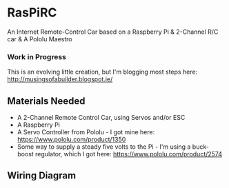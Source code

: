 # RasPiRC
An Internet Remote-Control Car based on a Raspberry Pi &amp; 2-Channel R/C car &amp; A Pololu Maestro

### Work in Progress
This is an evolving little creation, but I'm blogging most steps here: <http://musingsofabuilder.blogspot.ie/>

## Materials Needed
* A 2-Channel Remote Control Car, using Servos and/or ESC
* A Raspberry Pi
* A Servo Controller from Pololu - I got mine here: <https://www.pololu.com/product/1350>
* Some way to supply a steady five volts to the Pi - I'm using a buck-boost regulator, which I got here: <https://www.pololu.com/product/2574>

## Wiring Diagram
